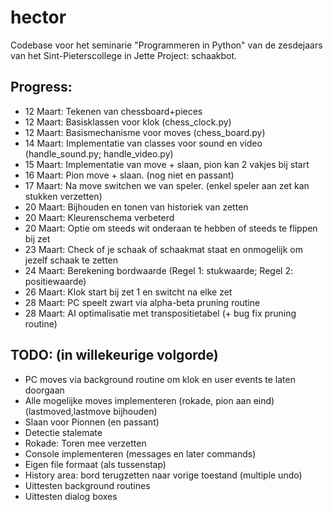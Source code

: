 # hector
Codebase voor het seminarie "Programmeren in Python" van de zesdejaars van het Sint-Pieterscollege in Jette 
Project: schaakbot.

## Progress:
* 12 Maart: Tekenen van chessboard+pieces
* 12 Maart: Basisklassen voor klok (chess_clock.py)
* 12 Maart: Basismechanisme voor moves (chess_board.py)
* 14 Maart: Implementatie van classes voor sound en video (handle_sound.py; handle_video.py)
* 15 Maart: Implementatie van move + slaan, pion kan 2 vakjes bij start
* 16 Maart: Pion move + slaan. (nog niet en passant)
* 17 Maart: Na move switchen we van speler. (enkel speler aan zet kan stukken verzetten)
* 20 Maart: Bijhouden en tonen van historiek van zetten
* 20 Maart: Kleurenschema verbeterd
* 20 Maart: Optie om steeds wit onderaan te hebben of steeds te flippen bij zet
* 23 Maart: Check of je schaak of schaakmat staat en onmogelijk om jezelf schaak te zetten
* 24 Maart: Berekening bordwaarde (Regel 1: stukwaarde; Regel 2: positiewaarde)
* 26 Maart: Klok start bij zet 1 en switcht na elke zet
* 28 Maart: PC speelt zwart via alpha-beta pruning routine
* 28 Maart: AI optimalisatie met transpositietabel (+ bug fix pruning routine)
## TODO: (in willekeurige volgorde)
* PC moves via background routine om klok en user events te laten doorgaan
* Alle mogelijke moves implementeren (rokade, pion aan eind)(lastmoved,lastmove bijhouden)
* Slaan voor Pionnen (en passant)
* Detectie stalemate
* Rokade: Toren mee verzetten
* Console implementeren (messages en later commands)
* Eigen file formaat (als tussenstap)
* History area: bord terugzetten naar vorige toestand (multiple undo)
* Uittesten background routines
* Uittesten dialog boxes
